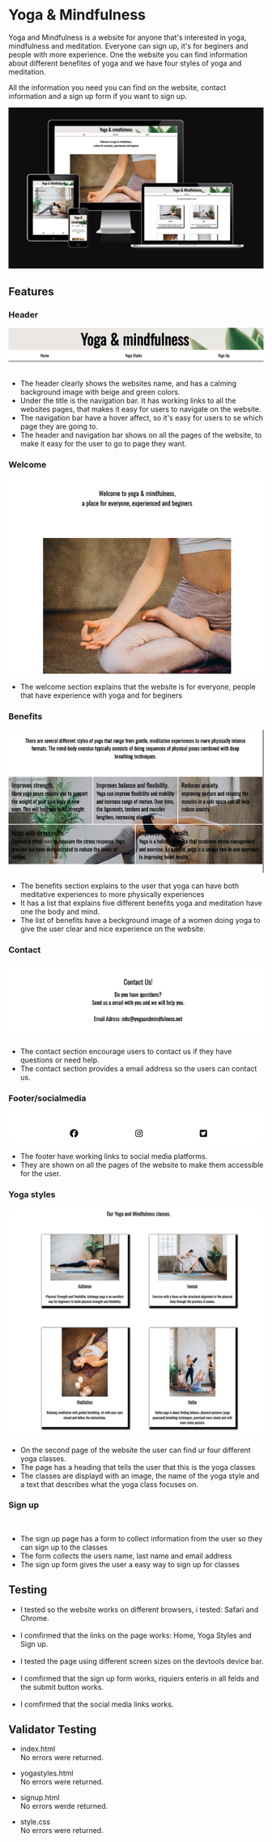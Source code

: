 # Yoga & Mindfulness

Yoga and Mindfulness is a website for anyone that's interested in yoga, mindfulness and meditation. Everyone can sign up, it's for beginers and people with more experience. One the website you can find information about different benefites of yoga and we have four styles of yoga and meditation.

All the information you need you can find on the website, contact information and a sign up form if you want to sign up.

<img src="docs/screens.jpeg" alt="website on multiple screens">

## Features

### Header
<img src="docs/navbar.jpeg" alt="websites navigation section">

<ul>
<li> The header clearly shows the websites name, and has a calming background image with beige and green colors. </li> 
<li> Under the title is the navigation bar. It has working links to all the websites pages, that makes it easy for users to navigate on the website.</li>
<li> The navigation bar have a hover affect, so it's easy for users to se which page they are going to.</li>
<li> The header and navigation bar shows on all the pages of the website, to make it easy for the user to go to page they want.</li>
</ul>

### Welcome
<img src="docs/welcome.jpeg" alt="women meditating">

<ul>
<li>The welcome section explains that the website is for everyone, people that have experience with yoga and for beginers</li>
</ul>

### Benefits
<img src="docs/benefits.jpeg" alt="">

<ul>
<li> The benefits section explains to the user that yoga can have both meditative experiences to more physically experiences</li>
<li> It has a list that explains five different benefits yoga and meditation have one the body and mind.</li>
<li> The list of benefits have a beckground image of a women doing yoga to give the user clear and nice experience on the website.</li>
</ul>

### Contact 
<img src="docs/contact.jpeg" alt="">


<ul>
<li> The contact section encourage users to contact us if they have questions or need help. </li>
<li>The contact section provides a email address so the users can contact us.</li>
</ul>

### Footer/socialmedia
<img src="docs/socialmedia.jpeg" alt="">

<ul>
<li> The footer have working links to social media platforms. </li>
<li> They are shown on all the pages of the website to make them accessible for the user.
</ul>

### Yoga styles
<img src="docs/classes.jpeg" alt="">

<ul>
<li>On the second page of the website the user can find ur four different yoga classes.</li>
<li> The page has a heading that tells the user that this is the yoga classes</li>
<li>The classes are displayd with an image, the name of the yoga style and a text that describes what the yoga class focuses on.</li>
</ul>

### Sign up
<img src="docs/signup.jpeg" alt="">

<ul>
<li>The sign up page has a form to collect information from the user so they can sign up to the classes</li>
<li>The form collects the users name, last name and email address </li>
<li>The sign up form gives the user a easy way to sign up for classes</li>
</ul>

## Testing

<ul>
<li> I tested so the website works on different browsers, i tested: Safari and Chrome.</li>
<br>
<li>I comfirmed that the links on the page works: Home, Yoga Styles and Sign up.</li>
<br>
<li>I tested the page using different screen sizes on the devtools device bar.</li>
<br>
<li>I comfirmed that the sign up form works, riquiers enteris in all felds and the submit button works.</li>
<br>
<li> I comfirmed that the social media links works.</li>
</ul>

## Validator Testing
<ul>
<li>index.html</li>
No errors were returned.
</ul>
<ul>
<li>yogastyles.html</li>
No errors were returned.
</ul>
<ul>
<li>signup.html</li>
No errors werde returned.
</ul>
<ul>
<li>style.css</li>
No errors were returned.
</ul>

